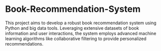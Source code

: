 # Book-Recommendation-System
This project aims to develop a robust book recommendation system using Python and big data tools. Leveraging extensive datasets of book information and user interactions, the system employs advanced machine learning algorithms like collaborative filtering to provide personalized recommendations.
